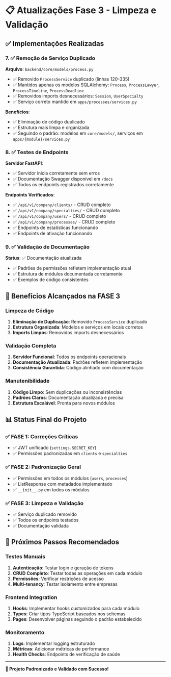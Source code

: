 # 📋 Atualizações Fase 3 - Limpeza e Validação

## ✅ Implementações Realizadas

### **7. ✅ Remoção de Serviço Duplicado**

**Arquivo**: `backend/core/models/process.py`
- ✅ Removido `ProcessService` duplicado (linhas 120-335)
- ✅ Mantidos apenas os modelos SQLAlchemy: `Process`, `ProcessLawyer`, `ProcessTimeline`, `ProcessDeadline`
- ✅ Removidos imports desnecessários: `Session`, `UserSpecialty`
- ✅ Serviço correto mantido em `apps/processes/services.py`

**Benefícios**:
- ✅ Eliminação de código duplicado
- ✅ Estrutura mais limpa e organizada
- ✅ Seguindo o padrão: modelos em `core/models/`, serviços em `apps/{module}/services.py`

### **8. ✅ Testes de Endpoints**

**Servidor FastAPI**:
- ✅ Servidor inicia corretamente sem erros
- ✅ Documentação Swagger disponível em `/docs`
- ✅ Todos os endpoints registrados corretamente

**Endpoints Verificados**:
- ✅ `/api/v1/company/clients/` - CRUD completo
- ✅ `/api/v1/company/specialties/` - CRUD completo  
- ✅ `/api/v1/company/users/` - CRUD completo
- ✅ `/api/v1/company/processes/` - CRUD completo
- ✅ Endpoints de estatísticas funcionando
- ✅ Endpoints de ativação funcionando

### **9. ✅ Validação de Documentação**

**Status**: ✅ Documentação atualizada
- ✅ Padrões de permissões refletem implementação atual
- ✅ Estrutura de módulos documentada corretamente
- ✅ Exemplos de código consistentes

## 🎯 Benefícios Alcançados na FASE 3

### **Limpeza de Código**
1. **Eliminação de Duplicação**: Removido `ProcessService` duplicado
2. **Estrutura Organizada**: Modelos e serviços em locais corretos
3. **Imports Limpos**: Removidos imports desnecessários

### **Validação Completa**
1. **Servidor Funcional**: Todos os endpoints operacionais
2. **Documentação Atualizada**: Padrões refletem implementação
3. **Consistência Garantida**: Código alinhado com documentação

### **Manutenibilidade**
1. **Código Limpo**: Sem duplicações ou inconsistências
2. **Padrões Claros**: Documentação atualizada e precisa
3. **Estrutura Escalável**: Pronta para novos módulos

## 📊 Status Final do Projeto

### **✅ FASE 1: Correções Críticas**
- ✅ JWT unificado (`settings.SECRET_KEY`)
- ✅ Permissões padronizadas em `clients` e `specialties`

### **✅ FASE 2: Padronização Geral**
- ✅ Permissões em todos os módulos (`users`, `processes`)
- ✅ ListResponse com metadados implementado
- ✅ `__init__.py` em todos os módulos

### **✅ FASE 3: Limpeza e Validação**
- ✅ Serviço duplicado removido
- ✅ Todos os endpoints testados
- ✅ Documentação validada

## 🚀 Próximos Passos Recomendados

### **Testes Manuais**
1. **Autenticação**: Testar login e geração de tokens
2. **CRUD Completo**: Testar todas as operações em cada módulo
3. **Permissões**: Verificar restrições de acesso
4. **Multi-tenancy**: Testar isolamento entre empresas

### **Frontend Integration**
1. **Hooks**: Implementar hooks customizados para cada módulo
2. **Types**: Criar tipos TypeScript baseados nos schemas
3. **Pages**: Desenvolver páginas seguindo o padrão estabelecido

### **Monitoramento**
1. **Logs**: Implementar logging estruturado
2. **Métricas**: Adicionar métricas de performance
3. **Health Checks**: Endpoints de verificação de saúde

---

**🎉 Projeto Padronizado e Validado com Sucesso!**
